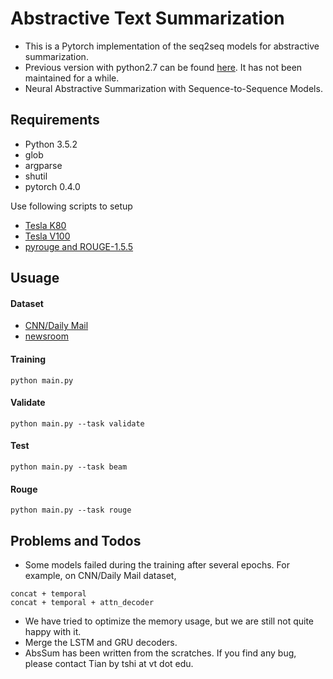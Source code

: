 # Abstractive Text Summarization

- This is a Pytorch implementation of the seq2seq models for abstractive summarization.
- Previous version with python2.7 can be found [here](https://github.com/tshi04/textsum/tree/master/tools/codes_python2.7). It has not been maintained for a while.
- Neural Abstractive Summarization with Sequence-to-Sequence Models.

## Requirements

- Python 3.5.2
- glob
- argparse
- shutil
- pytorch 0.4.0

Use following scripts to setup
- [Tesla K80](https://github.com/tshi04/textsum/tree/master/tools/config_server)
- [Tesla V100](https://github.com/tshi04/SetEC2)
- [pyrouge and ROUGE-1.5.5](https://github.com/tshi04/textsum/tree/master/tools/rouge_package)

## Usuage

#### Dataset

- [CNN/Daily Mail](https://github.com/abisee/pointer-generator)
- [newsroom](https://github.com/tshi04/textsum/tree/master/tools/newsroom_process)

#### Training
```
python main.py 
```
#### Validate
```
python main.py --task validate
```
#### Test
```
python main.py --task beam
```
#### Rouge
```
python main.py --task rouge
```

## Problems and Todos

- Some models failed during the training after several epochs. For example, on CNN/Daily Mail dataset,
```
concat + temporal
concat + temporal + attn_decoder
```
- We have tried to optimize the memory usage, but we are still not quite happy with it.
- Merge the LSTM and GRU decoders.
- AbsSum has been written from the scratches. If you find any bug, please contact Tian by tshi at vt dot edu.
